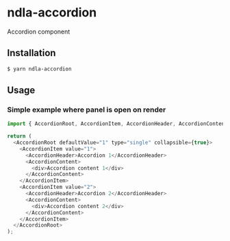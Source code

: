 # ndla-accordion

Accordion component

## Installation

```sh
$ yarn ndla-accordion
```

## Usage

### Simple example where panel is open on render

```js
import { AccordionRoot, AccordionItem, AccordionHeader, AccordionContent } from '@ndla/accordion';

return (
  <AccordionRoot defaultValue="1" type="single" collapsible={true}>
    <AccordionItem value="1">
      <AccordionHeader>Accordion 1</AccordionHeader>
      <AccordionContent>
        <div>Accordion content 1</div>
      </AccordionContent>
    </AccordionItem>
    <AccordionItem value="2">
      <AccordionHeader>Accordion 2</AccordionHeader>
      <AccordionContent>
        <div>Accordion content 2</div>
      </AccordionContent>
    </AccordionItem>
  </AccordionRoot>
);
```
